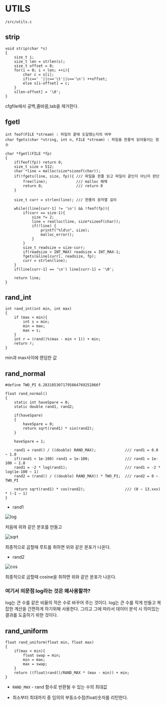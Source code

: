 # UTILS

`/src/utils.c`

## strip

```
void strip(char *s)
{
    size_t i;
    size_t len = strlen(s);
    size_t offset = 0;
    for(i = 0; i < len; ++i){
        char c = s[i];
        if(c==' '||c=='\t'||c=='\n') ++offset;
        else s[i-offset] = c;
    }
    s[len-offset] = '\0';
}
```

cfgfile에서 공백,줄바꿈,tab을 제거한다.

## fgetl
```
int feof(FILE *stream) : 파일의 끝에 도달했는지의 여부
char fgets(char *string, int n, FILE *stream) : 파일을 한줄씩 읽어들이는 함수
```

```
char *fgetl(FILE *fp)
{
    if(feof(fp)) return 0;
    size_t size = 512;
    char *line = malloc(size*sizeof(char));
    if(!fgets(line, size, fp)){ /// 파일을 한줄 읽고 파일이 끝인지 아닌지 판단
        free(line);             /// malloc 해제
        return 0;               /// return 0
    }

    size_t curr = strlen(line); /// 한줄의 문자열 길이

    while((line[curr-1] != '\n') && !feof(fp)){
        if(curr == size-1){
            size *= 2;
            line = realloc(line, size*sizeof(char));
            if(!line) {
                printf("%ld\n", size);
                malloc_error();
            }
        }
        size_t readsize = size-curr;
        if(readsize > INT_MAX) readsize = INT_MAX-1;
        fgets(&line[curr], readsize, fp);
        curr = strlen(line);
    }
    if(line[curr-1] == '\n') line[curr-1] = '\0';

    return line;
}
```

## rand_int

```
int rand_int(int min, int max)
{
    if (max < min){
        int s = min;
        min = max;
        max = s;
    }
    int r = (rand()%(max - min + 1)) + min;
    return r;
}
```

min과 max사이에 랜덤한 값

## rand_normal

```
#define TWO_PI 6.2831853071795864769252866f

float rand_normal()
{
    static int haveSpare = 0;
    static double rand1, rand2;

    if(haveSpare)
    {
        haveSpare = 0;
        return sqrt(rand1) * sin(rand2);
    }

    haveSpare = 1;

    rand1 = rand() / ((double) RAND_MAX);             /// rand1 = 0.0 ~ 1.0
    if(rand1 < 1e-100) rand1 = 1e-100;                /// rand1 = 1e-100 ~ 1.0
    rand1 = -2 * log(rand1);                          /// rand1 = -2 * log(1e-100 ~ 1)
    rand2 = (rand() / ((double) RAND_MAX)) * TWO_PI;  /// rand2 = 0 ~ TWO_PI

    return sqrt(rand1) * cos(rand2);                  /// (0 ~ 13.xxx) * (-1 ~ 1)
}
```

- rand1



![log](https://github.com/jjeamin/jjeamin.github.io/raw/master/_posts/post_img/darknet/log.PNG)



처음에 위와 같은 분포를 만들고



![sqrt](https://github.com/jjeamin/jjeamin.github.io/raw/master/_posts/post_img/darknet/sqrt.PNG)



최종적으로 곱할때 루트를 취하면 위와 같은 분포가 나온다.

- rand2


![cos](https://github.com/jjeamin/jjeamin.github.io/raw/master/_posts/post_img/darknet/cos.PNG)



최종적으로 곱할때 cosine을 취하면 위와 같은 분포가 나온다.

### 여기서 의문점 log라는 것은 왜사용할까?

log는 큰 수를 같은 비율의 작은 수로 바꾸어 주는 것이다. log는 큰 수를 작게 만들고 복잡한 계산을 간편하게 하기위해 사용한다. 그리고 그에 따라서 데이터 분석 시 의미있는 결과를 도출하기 위한 것이다.

## rand_uniform

```
float rand_uniform(float min, float max)
{
    if(max < min){
        float swap = min;
        min = max;
        max = swap;
    }
    return ((float)rand()/RAND_MAX * (max - min)) + min;
}
```

- `RAND_MAX` - rand 함수로 반환될 수 있는 수의 최대값

- 최소부터 최대까지 중 임의의 부동소수점(float)숫자를 리턴한다.
